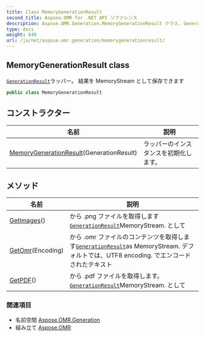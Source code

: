 ```yaml
---
title: Class MemoryGenerationResult
second_title: Aspose.OMR for .NET API リファレンス
description: Aspose.OMR.Generation.MemoryGenerationResult クラス. GenerationResultラッパー 結果を MemoryStream として保存できます
type: docs
weight: 640
url: /ja/net/aspose.omr.generation/memorygenerationresult/
---
```

## MemoryGenerationResult class

[`GenerationResult`](../generationresult/)ラッパー。 結果を MemoryStream として保存できます

```csharp
public class MemoryGenerationResult
```

## コンストラクター

| 名前 | 説明 |
| --- | --- |
| [MemoryGenerationResult](memorygenerationresult/)(GenerationResult) | ラッパーのインスタンスを初期化します。 |

## メソッド

| 名前 | 説明 |
| --- | --- |
| [GetImages](../../aspose.omr.generation/memorygenerationresult/getimages/)() | から .png ファイルを取得します[`GenerationResult`](../generationresult/)MemoryStream. として |
| [GetOmr](../../aspose.omr.generation/memorygenerationresult/getomr/)(Encoding) | から .omr ファイルのコンテンツを取得します[`GenerationResult`](../generationresult/)as MemoryStream. デフォルトでは、UTF8 encoding. でエンコードされたテキスト |
| [GetPDF](../../aspose.omr.generation/memorygenerationresult/getpdf/)() | から .pdf ファイルを取得します。[`GenerationResult`](../generationresult/)MemoryStream. として |

### 関連項目

* 名前空間 [Aspose.OMR.Generation](../../aspose.omr.generation/)
* 組み立て [Aspose.OMR](../../)


